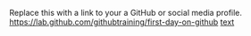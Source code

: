 Replace this with a link to your a GitHub or social media profile.
 https://lab.github.com/githubtraining/first-day-on-github
 [text](https://example.com)
